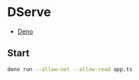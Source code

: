 # DServe

* [Deno](https://deno.land)

## Start

```bash
deno run --allow-net --allow-read app.ts
```
